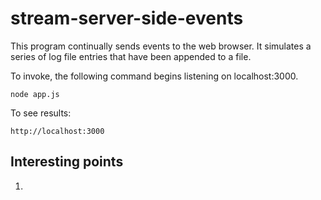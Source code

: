 # stream-server-side-events

This program continually sends events to the web browser. It simulates a series of log file entries that have been appended to a file.

To invoke, the following command begins listening on localhost:3000.

    node app.js

To see results:

    http://localhost:3000

## Interesting points

1.
